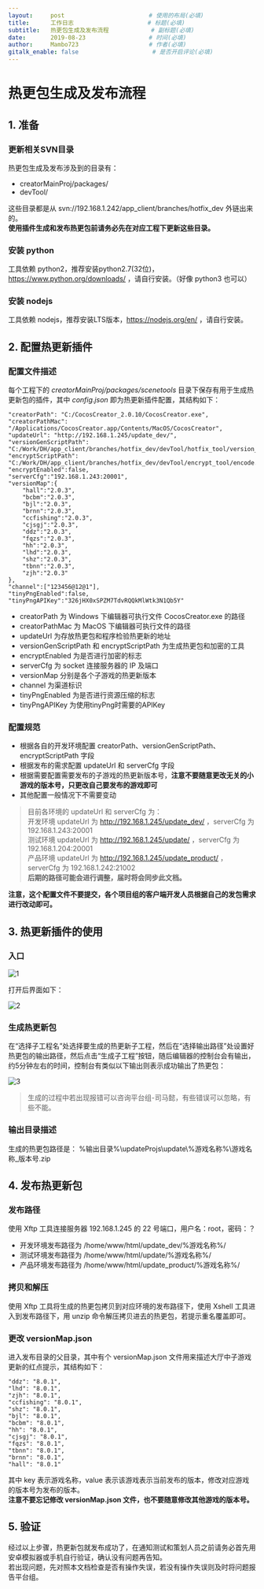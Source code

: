 ```yaml
---
layout:     post                        # 使用的布局(必填)
title:      工作日志                     # 标题(必填)
subtitle:   热更包生成及发布流程            # 副标题(必填)
date:       2019-08-23                  # 时间(必填)
author:     Mambo723                    # 作者(必填)
gitalk_enable: false                     # 是否开启评论(必填)
---
```

# 热更包生成及发布流程
## 1.  准备
### 更新相关SVN目录
热更包生成及发布涉及到的目录有：
*  creatorMainProj/packages/
*  devTool/

这些目录都是从 svn://192.168.1.242/app_client/branches/hotfix_dev 外链出来的。  
**使用插件生成和发布热更包前请务必先在对应工程下更新这些目录。**

### 安装 python
工具依赖 python2，推荐安装python2.7(32位)，https://www.python.org/downloads/ ，请自行安装。（好像 python3 也可以）

### 安装 nodejs
工具依赖 nodejs，推荐安装LTS版本，https://nodejs.org/en/ ，请自行安装。

## 2.  配置热更新插件
### 配置文件描述
每个工程下的 *creatorMainProj/packages/scenetools* 目录下保存有用于生成热更新包的插件，其中 *config.json* 即为热更新插件配置，其结构如下：  

    "creatorPath": "C:/CocosCreator_2.0.10/CocosCreator.exe",  
    "creatorPathMac": "/Applications/CocosCreator.app/Contents/MacOS/CocosCreator",  
    "updateUrl": "http://192.168.1.245/update_dev/",
    "versionGenScriptPath": "C:/Work/DH/app_client/branches/hotfix_dev/devTool/hotfix_tool/version_generator.js",  
    "encryptScriptPath": "C:/Work/DH/app_client/branches/hotfix_dev/devTool/encrypt_tool/encode.py",  
    "encryptEnabled":false,  
    "serverCfg":"192.168.1.243:20001",  
    "versionMap":{  
        "hall":"2.0.3",  
        "bcbm":"2.0.3",  
        "bjl":"2.0.3",  
        "brnn":"2.0.3",  
        "ccfishing":"2.0.3",  
        "cjsgj":"2.0.3",  
        "ddz":"2.0.3",  
        "fqzs":"2.0.3",  
        "hh":"2.0.3",  
        "lhd":"2.0.3",  
        "shz":"2.0.3",  
        "tbnn":"2.0.3",  
        "zjh":"2.0.3"  
    },  
    "channel":["123456@12@1"],  
    "tinyPngEnabled":false,  
    "tinyPngAPIKey":"326jHX0xSPZM7TdvRQQkMlWtk3N1Qb5Y"  


*  creatorPath 为 Windows 下编辑器可执行文件 CocosCreator.exe 的路径
*  creatorPathMac 为 MacOS 下编辑器可执行文件的路径
*  updateUrl 为存放热更包和程序检验热更新的地址
*  versionGenScriptPath 和 encryptScriptPath 为生成热更包和加密的工具
*  encryptEnabled 为是否进行加密的标志
*  serverCfg 为 socket 连接服务器的 IP 及端口
*  versionMap 分别是各个子游戏的热更新版本
*  channel 为渠道标识
*  tinyPngEnabled 为是否进行资源压缩的标志
*  tinyPngAPIKey 为使用tinyPng时需要的APIKey

### 配置规范
*  根据各自的开发环境配置 creatorPath、versionGenScriptPath、encryptScriptPath 字段
*  根据发布的需求配置 updateUrl 和 serverCfg 字段
*  根据需要配置需要发布的子游戏的热更新版本号，**注意不要随意更改无关的小游戏的版本号，只更改自己要发布的游戏即可**
*  其他配置一般情况下不需要变动

> 目前各环境的 updateUrl 和 serverCfg 为：  
开发环境 updateUrl 为 http://192.168.1.245/update_dev/ ，serverCfg 为 192.168.1.243:20001  
测试环境 updateUrl 为 http://192.168.1.245/update/ ，serverCfg 为 192.168.1.204:20001  
产品环境 updateUrl 为 http://192.168.1.245/update_product/ ，serverCfg 为 192.168.1.242:21002  
**后期的路径可能会进行调整，届时将会同步此文档。**

**注意，这个配置文件不要提交，各个项目组的客户端开发人员根据自己的发包需求进行改动即可。**

## 3.  热更新插件的使用
### 入口
![1](uploads/c1b6fd3130c61a65a37015435f054fd1/1.png)

打开后界面如下：

![2](uploads/1a0f814855ee3feb5802923fe17abecf/2.png)

### 生成热更新包
在“选择子工程名”处选择要生成的热更新子工程，然后在“选择输出路径”处设置好热更包的输出路径，然后点击“生成子工程”按钮，随后编辑器的控制台会有输出，约5分钟左右的时间，控制台有类似以下输出则表示成功输出了热更包：

![3](uploads/b256ef4a90a8b522d040d3e64df63a46/3.png)

>  生成的过程中若出现报错可以咨询平台组-司马懿，有些错误可以忽略，有些不能。

### 输出目录描述
生成的热更包路径是： %输出目录%\updateProjs\update\\%游戏名称%\游戏名称_版本号.zip 

## 4. 发布热更新包
### 发布路径
使用 Xftp 工具连接服务器 192.168.1.245 的 22 号端口，用户名：root，密码：？  
*  开发环境发布路径为 /home/www/html/update_dev/%游戏名称%/  
*  测试环境发布路径为 /home/www/html/update/%游戏名称%/  
*  产品环境发布路径为 /home/www/html/update_product/%游戏名称%/  
### 拷贝和解压
使用 Xftp 工具将生成的热更包拷贝到对应环境的发布路径下，使用 Xshell 工具进入到发布路径下，用 unzip 命令解压拷贝进去的热更包，若提示重名覆盖即可。
### 更改 versionMap.json 
进入发布目录的父目录，其中有个 versionMap.json 文件用来描述大厅中子游戏更新的红点提示，其结构如下：


    "ddz": "8.0.1",  
    "lhd": "8.0.1",  
    "zjh": "8.0.1",  
    "ccfishing": "8.0.1",  
    "shz": "8.0.1",  
    "bjl": "8.0.1",  
    "bcbm": "8.0.1",  
    "hh": "8.0.1",  
    "cjsgj": "8.0.1",  
    "fqzs": "8.0.1",  
    "tbnn": "8.0.1",  
    "brnn": "8.0.1",  
    "hall": "8.0.1"  

其中 key 表示游戏名称，value 表示该游戏表示当前发布的版本，修改对应游戏的版本号为发布的版本。  
**注意不要忘记修改 versionMap.json 文件，也不要随意修改其他游戏的版本号。**

## 5. 验证
经过以上步骤，热更新包就发布成功了，在通知测试和策划人员之前请务必首先用安卓模拟器或手机自行验证，确认没有问题再告知。  
若出现问题，先对照本文档检查是否有操作失误，若没有操作失误则及时将问题报告平台组。